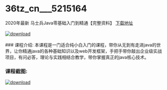# 36tz_cn___5215164
2020年最新 马士兵Java零基础入门到精通【完整资料】
[下载地址](http://www.36tz.cn/article/5215164 "下载地址")
<br/></br>[![download](http://36tz.cn/muke_img/2020_09_2-6-300x230.png "下载地址")](http://www.36tz.cn/article/5215164 "下载地址")
<br/></br>### 课程介绍:
本课程是一门适合纯小白入门的课程，带你从无到有走进java的世界，让你精通java的各种基础知识以及web开发框架，手把手带你敲出企业级实战项目，有问必答，理论与实践相结合教学，带你掌握真正的java核心技术。

### 课程截图:
[![download](http://36tz.cn/muke_img/2020_09_1-7.png "下载地址")](http://www.36tz.cn/article/5215164 "下载地址")
